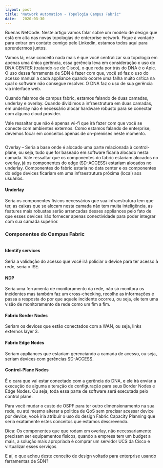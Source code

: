 ```yaml
---
layout: post 
title: "Network Automation - Topologia Campus Fabric"
date:   2020-03-30
---
```


<p class="intro"><span class="dropcap">B</span>uenas NetCode. Neste artigo vamos falar sobre um modelo de design que está em alta nas novas topologias de enterprise network. Fique à vontade para entrar em contato comigo pelo Linkedin, estamos todos aqui para aprendermos juntos.</p>

<p>Vamos lá, esse conceito nada mais é que você centralizar sua topologia em apenas uma única gerência, essa gerência leva em consideração o uso do DNA CENTER (tratando-se de Cisco), o que roda por trás do DNA é o Apic. O uso dessa ferramenta de SDN é fazer com que, você só faz o uso do acesso manual a cada appliance quando ocorre uma falha muito crítica na qual o software não consegue resolver. O DNA faz o uso de sua gerência via interface web.</p>

<p>Quando falamos de campus fabric, estamos falando de duas camadas, underlay e overlay. Quando dividimos a infraestrutura em duas camadas, em underlay não é necessário alocar hardware robusto para se conectar com alguma cloud provider.</p>

<p>Vale ressaltar que não é apenas wi-fi que irá fazer com que você se conecte com ambientes externos. Como estamos falando de enterprise, devemos focar em conceitos apenas de on-premises neste momento.</p>

<img src="{{ '/assets/img/artigo02/img01.jpg' | prepend: site.baseurl }}" alt=""> 

<p>Overlay – Seria a base onde é alocado uma parte relacionada à control-plane, ou seja, tudo que for baseado em software ficaria alocado nesta camada. Vale ressaltar que os componentes do fabric estariam alocados no overlay, já os componentes do edge (SD-ACCESS) estariam alocados no underlay. Componentes do fabric estaria no data center e os componentes do edge devices ficariam em uma infraestrutura próxima (local) aos usuários.</p>

#### Underlay

<p>Seria os componentes físicos necessários que sua infraestrutura tem que ter, as caixas que se alocam nesta camada não tem muita inteligência, as features mais robustas serão arrancadas desses appliances pelo fato de que esses devices irão fornecer apenas conectividade para poder integrar com sua camada superior.</p>

### Componentes do Campus Fabric

<img src="{{ '/assets/img/artigo02/img02.jpg' | prepend: site.baseurl }}" alt=""> 

#### Identify services
<p>Seria a validação do acesso que você irá policiar o device para ter acesso à rede, seria o ISE.</p>

#### NDP
<p>Seria uma ferramenta de monitoramento da rede, não só monitora os incidentes mas também faz um cross-checking, recolhe as informações e passa a resposta do por que aquele incidente ocorreu, ou seja, ele tem uma visão de monitoramento da rede como um fim a fim.</p>

#### Fabric Border Nodes
<p>Seriam os devices que estão conectados com a WAN, ou seja, links externos layer 3.</p>

#### Fabric Edge Nodes
<p>Seriam appliances que estariam gerenciando a camada de acesso, ou seja, seriam devices com gerências SD-ACCESS.</p>

#### Control-Plane Nodes
<p>É o cara que vai estar conectado com a gerência do DNA, e ele irá enviar a execução de alguma alteração de configuração para seus Border Nodes e Edge Nodes. Ou seja, toda essa parte de software será executada pelo control plane.</p>

<p>Para você mudar o custo de OSPF para ter outro dimensionamento na sua rede, ou até mesmo alterar a politica de QoS sem precisar acessar device por device, você iria atribuir o uso do design Fabric Capacity Planning que seria exatamente estes conceitos que estamos descrevendo.</p>

<p>Dica: Os componentes que que rodam em overlay, não necessariamente precisam ser equipamentos físicos, quando a empresa tem um budget a mais, a solução mais apropriada é comprar um servidor UCS da Cisco e virtualizar esses serviços.</p>

<p>E aí, o que achou deste conceito de design voltado para enterprise usando ferramentas de SDN?</p>

